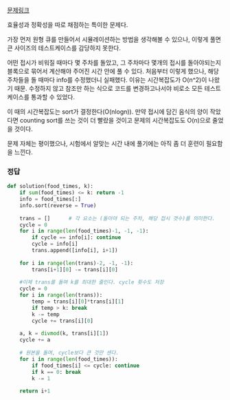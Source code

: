 [문제링크](https://programmers.co.kr/learn/courses/30/lessons/42891)



효율성과 정확성을 따로 채점하는 특이한 문제다.

가장 먼저 원형 큐를 만들어서 시뮬레이션하는 방법을 생각해볼 수 있으나, 이렇게 풀면 큰 사이즈의 테스트케이스를 감당하지 못한다.

어떤 접시가 비워질 때마다 몇 주차를 돌았고, 그 주차마다 몇개의 접시를 돌아야되는지 블록으로 묶어서 계산해야 주어진 시간 안에 풀 수 있다. 처음부터 이렇게 했으나, 해당 주차들을 돌 때마다 info를 수정했더니 실패했다. 이유는 시간복잡도가 O(n^2)이 나왔기 때문. 
수정하지 않고 참조만 하는 식으로 코드를 변경하고나서야 비로소 모든 테스트케이스를 통과할 수 있었다.

이 때의 시간복잡도는 sort가 결정한다(O(nlogn)). 만약 접시에 담긴 음식의 양이 작았다면 counting sort를 쓰는 것이 더 빨랐을 것이고 문제의 시간복잡도도 O(n)으로 줄었을 것이다.

문제 자체는 평이했으나, 시험에서 알맞는 시간 내에 풀기에는 아직 좀 더 훈련이 필요함을 느낀다.



### 정답

```python
def solution(food_times, k):
    if sum(food_times) <= k: return -1
    info = food_times[:]
    info.sort(reverse = True)
    
    trans = []      # 각 요소는 (돌아야 되는 주차, 해당 접시 갯수)를 의미한다.
    cycle = 0
    for i in range(len(food_times)-1, -1, -1):
        if cycle == info[i]: continue
        cycle = info[i]
        trans.append([info[i], i+1])
        
    for i in range(len(trans)-2, -1, -1):
        trans[i+1][0] -= trans[i][0]
        
    #이제 trans를 돌며 k를 최대한 줄인다. cycle 횟수도 저장
    cycle = 0
    for i in range(len(trans)):
        temp = trans[i][0]*trans[i][1]
        if temp > k: break
        k -= temp
        cycle += trans[i][0]
        
    a, k = divmod(k, trans[i][1])
    cycle += a
    
    # 원본을 돌며, cycle보다 큰 것만 센다.
    for i in range(len(food_times)):
        if food_times[i] <= cycle: continue
        if k == 0: break
        k -= 1
        
    return i+1
```

